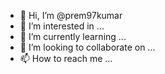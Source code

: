 - 👋 Hi, I’m @prem97kumar
- 👀 I’m interested in ...
- 🌱 I’m currently learning ...
- 💞️ I’m looking to collaborate on ...
- 📫 How to reach me ...

<!---
prem97kumar/prem97kumar is a ✨ special ✨ repository because its `README.md` (this file) appears on your GitHub profile.
You can click the Preview link to take a look at your changes.
--->
